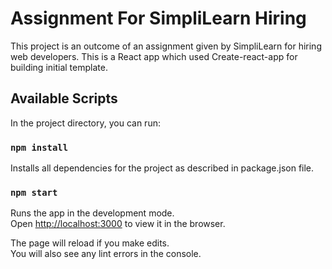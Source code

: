 # Assignment For SimpliLearn Hiring

This project is an outcome of an assignment given by SimpliLearn for hiring web developers.
This is a React app which used Create-react-app for building initial template.

## Available Scripts

In the project directory, you can run:

### `npm install`

Installs all dependencies for the project as described in package.json file.

### `npm start`

Runs the app in the development mode.\
Open [http://localhost:3000](http://localhost:3000) to view it in the browser.

The page will reload if you make edits.\
You will also see any lint errors in the console.
